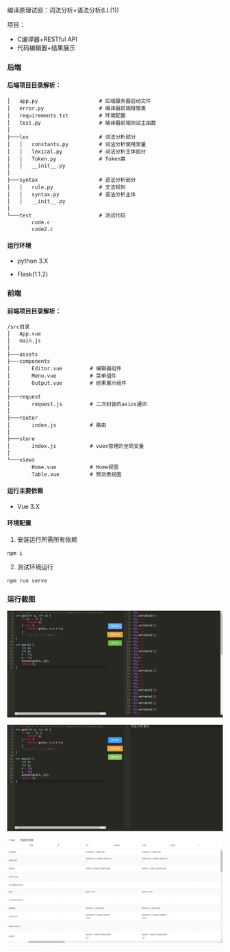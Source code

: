 编译原理试验：词法分析+语法分析(LL(1))

项目：

- C编译器+RESTful API
- 代码编辑器+结果展示

### 后端

#### 后端项目目录解析：

```
│   app.py                    # 后端服务器启动文件
│   error.py                  # 编译器前端报错类
│   requirements.txt          # 环境配置
│   test.py                   # 编译器前端测试主函数
│
├───lex                       # 词法分析部分
│   │   constants.py          # 词法分析使用常量
│   │   lexical.py            # 词法分析主体部分
│   │   Token.py              # Token类
│   │   __init__.py
│
├───syntax                    # 语法分析部分
│   │   rule.py               # 文法规则
│   │   syntax.py             # 语法分析主体
│   │   __init__.py
│
└───test                      # 测试代码
        code.c					
        code2.c
```

#### 运行环境

- python 3.X

- Flask(1.1.2)

### 前端

#### 前端项目目录解析：

```
/src目录
│   App.vue
│   main.js
│
├───assets
├───components
│       Editor.vue         # 编辑器组件
│       Menu.vue           # 菜单组件
│       Output.vue         # 结果展示组件
│
├───request
│       request.js         # 二次封装的axios通讯
│
├───router
│       index.js           # 路由
│
├───store
│       index.js           # vuex管理的全局变量
│
└───views
        Home.vue           # Home视图
        Table.vue          # 预测表视图
```

#### 运行主要依赖

- Vue 3.X

#### 环境配置

1. 安装运行所需所有依赖

```shell
npm i
```

2. 测试环境运行

```shell
npm run serve
```

### 运行截图

![词法分析](./img/lex.png)

![语法分析](./img/syntax.png)

![预测分析表](./img/table.png)

